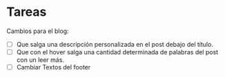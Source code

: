 # Tareas

Cambios para el blog:
- [ ] Que salga una descripción personalizada en el post debajo del título.
- [ ] Que con el hover salga una cantidad determinada de palabras del post con un leer más.
- [ ] Cambiar Textos del footer 
